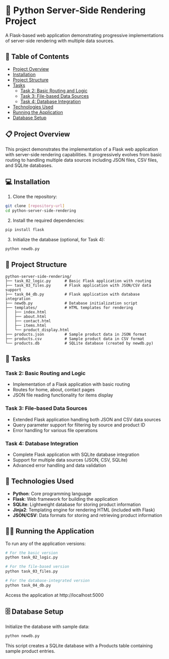 # 🚀 Python Server-Side Rendering Project

A Flask-based web application demonstrating progressive implementations of server-side rendering with multiple data sources.

## 📑 Table of Contents

- [Project Overview](#-project-overview)
- [Installation](#-installation)
- [Project Structure](#-project-structure)
- [Tasks](#-tasks)
  - [Task 2: Basic Routing and Logic](#task-2-basic-routing-and-logic)
  - [Task 3: File-based Data Sources](#task-3-file-based-data-sources)
  - [Task 4: Database Integration](#task-4-database-integration)
- [Technologies Used](#-technologies-used)
- [Running the Application](#-running-the-application)
- [Database Setup](#-database-setup)

## 📋 Project Overview

This project demonstrates the implementation of a Flask web application with server-side rendering capabilities. It progressively evolves from basic routing to handling multiple data sources including JSON files, CSV files, and SQLite databases.

## 💻 Installation

1. Clone the repository:
```bash
git clone [repository-url]
cd python-server-side-rendering
```

2. Install the required dependencies:
```bash
pip install flask
```

3. Initialize the database (optional, for Task 4):
```bash
python newdb.py
```

## 📁 Project Structure

```
python-server-side-rendering/
├── task_02_logic.py      # Basic Flask application with routing
├── task_03_files.py      # Flask application with JSON/CSV data support
├── task_04_db.py         # Flask application with database integration
├── newdb.py              # Database initialization script
├── templates/            # HTML templates for rendering
│   ├── index.html
│   ├── about.html
│   ├── contact.html
│   ├── items.html
│   └── product_display.html
├── products.json         # Sample product data in JSON format
├── products.csv          # Sample product data in CSV format
└── products.db           # SQLite database (created by newdb.py)
```

## 📌 Tasks

### Task 2: Basic Routing and Logic
- Implementation of a Flask application with basic routing
- Routes for home, about, contact pages
- JSON file reading functionality for items display

### Task 3: File-based Data Sources
- Extended Flask application handling both JSON and CSV data sources
- Query parameter support for filtering by source and product ID
- Error handling for various file operations

### Task 4: Database Integration
- Complete Flask application with SQLite database integration
- Support for multiple data sources (JSON, CSV, SQLite)
- Advanced error handling and data validation

## 🔧 Technologies Used

- **Python**: Core programming language
- **Flask**: Web framework for building the application
- **SQLite**: Lightweight database for storing product information
- **Jinja2**: Templating engine for rendering HTML (included with Flask)
- **JSON/CSV**: Data formats for storing and retrieving product information

## 🏃‍♂️ Running the Application

To run any of the application versions:

```bash
# For the basic version
python task_02_logic.py

# For the file-based version
python task_03_files.py

# For the database-integrated version
python task_04_db.py
```

Access the application at http://localhost:5000

## 🗄️ Database Setup

Initialize the database with sample data:

```bash
python newdb.py
```

This script creates a SQLite database with a Products table containing sample product entries.

